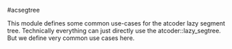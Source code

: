 #acsegtree

This module defines some common use-cases for the atcoder lazy segment tree. Technically everything
can just directly use the atcoder::lazy_segtree. But we define very common use cases here.